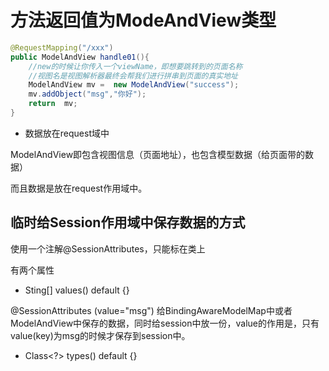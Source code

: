 # 方法返回值为ModeAndView类型

```java
@RequestMapping("/xxx")
public ModelAndView handle01(){
    //new的时候让你传入一个viewName，即想要跳转到的页面名称
    //视图名是视图解析器最终会帮我们进行拼串到页面的真实地址
	ModelAndView mv =  new ModelAndView("success");
    mv.addObject("msg","你好");
    return  mv;
}
```

- 数据放在request域中

ModelAndView即包含视图信息（页面地址），也包含模型数据（给页面带的数据）

而且数据是放在request作用域中。

## 临时给Session作用域中保存数据的方式

使用一个注解@SessionAttributes，只能标在类上

有两个属性

- Sting[] values() default {}

@SessionAttributes (value="msg") 
给BindingAwareModelMap中或者ModelAndView中保存的数据，同时给session中放一份，value的作用是，只有value(key)为msg的时候才保存到session中。

- Class<?> types() default {}



